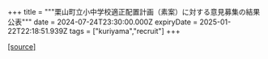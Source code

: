 +++
title = """栗山町立小中学校適正配置計画（素案）に対する意見募集の結果公表"""
date = 2024-07-24T23:30:00.000Z
expiryDate = 2025-01-22T22:18:51.939Z
tags = ["kuriyama","recruit"]
+++


[[source]](https://www.town.kuriyama.hokkaido.jp/site/mirai/27350.html)
